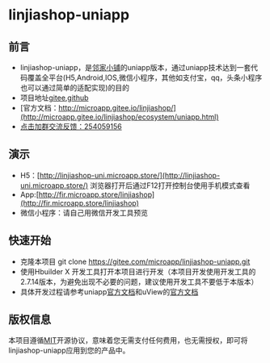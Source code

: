 # linjiashop-uniapp


## 前言 
- linjiashop-uniapp，是[邻家小铺](http://microapp.gitee.io/linjiashop/)的uniapp版本，通过uniapp技术达到一套代码覆盖全平台(H5,Android,IOS,微信小程序，其他如支付宝，qq，头条小程序也可以通过简单的适配实现)的目的
- 项目地址[gitee](https://gitee.com/microapp/linjiashop-uniapp),[github](https://github.com/microapp-store/linjiashop-uniapp)
- [官方文档：http://microapp.gitee.io/linjiashop/](http://microapp.gitee.io/linjiashop/ecosystem/uniapp.html)
- [点击加群交流反馈：254059156](http://qm.qq.com/cgi-bin/qm/qr?k=EEHjlB4XyM-Kh2eMCbRPRoT38-V3au0T&authKey=NE856fZKPJLjtJTwOA1MlWWtcATVwT4e3zhjCOHeye8am2posApW%2Fw%3D%3D&group_code=254059156)

## 演示

- H5：[http://linjiashop-uni.microapp.store/](http://linjiashop-uni.microapp.store/) 浏览器打开后通过F12打开控制台使用手机模式查看
- App:[http://fir.microapp.store/linjiashop](http://fir.microapp.store/linjiashop)
- 微信小程序：请自己用微信开发工具预览

## 快速开始
- 克隆本项目 git clone https://gitee.com/microapp/linjiashop-uniapp.git
- 使用Hbuilder X 开发工具打开本项目进行开发（本项目开发使用开发工具的2.7.14版本，为避免出现不必要的问题，建议使用开发工具不要低于本版本）
- 具体开发过程请参考uniapp[官方文档](https://uniapp.dcloud.io/)和uView的[官方文档](https://www.uviewui.com/)

 
## 版权信息
本项目遵循[MIT](https://en.wikipedia.org/wiki/MIT_License)开源协议，意味着您无需支付任何费用，也无需授权，即可将linjiashop-uniapp应用到您的产品中。
